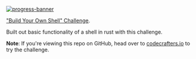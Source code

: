 [![progress-banner](https://backend.codecrafters.io/progress/shell/641e752e-f71c-49be-87c6-d80b5c35a255)](https://app.codecrafters.io/users/codecrafters-bot?r=2qF)

["Build Your Own Shell" Challenge](https://app.codecrafters.io/courses/shell/overview).

Built out basic functionality of a shell in rust with this challenge.

**Note**: If you're viewing this repo on GitHub, head over to
[codecrafters.io](https://codecrafters.io) to try the challenge.

